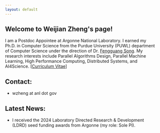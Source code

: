 ```yaml
---
layout: default
---
```


## Welcome to Weijian Zheng's page!


I am a Postdoc Appointee at Argonne National Laboratory. I earned my Ph.D. in Computer Science from the Purdue University (PUWL) department of Computer Science under the direction of Dr. [Fengguang Song](https://homes.luddy.indiana.edu/fgsong/). My research interests include Parallel Algorithms Design, Parallel Machine Learning, High Performance Computing, Distributed Systems, and AI4Science. [[Curriculum Vitae](../paper/CV_recent.pdf)]


## Contact:

* wzheng at anl dot gov
  
  
## Latest News:

* I received the 2024 Laboratory Directed Research & Development (LDRD) seed funding awards from Argonne (my role: Sole PI).

